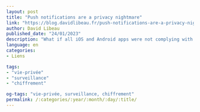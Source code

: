 ```yaml
---
layout: post
title: "Push notifications are a privacy nightmare"
link: "https://blog.davidlibeau.fr/push-notifications-are-a-privacy-nightmare"
author: David Libeau
published_date: "24/01/2023"
description: "What if all iOS and Android apps were not complying with GDPR because of push notifications? This heavily used technology is a nightmare in terms of data protection. Users and developers are not aware of how push notifications’ data flows are messy. Let’s dig into it!"
language: en
categories:
- Liens

tags:
- "vie-privée"
- "surveillance"
- "chiffrement"

og-tags: "vie-privée, surveillance, chiffrement"
permalink: /:categories/:year/:month/:day/:title/
---
```

